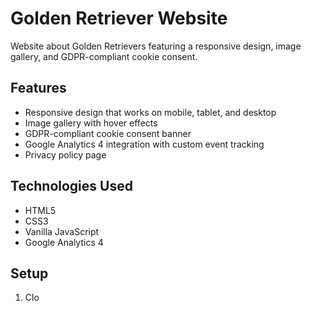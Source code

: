 # Golden Retriever Website

Website about Golden Retrievers featuring a responsive design, image gallery, and GDPR-compliant cookie consent.

## Features

- Responsive design that works on mobile, tablet, and desktop
- Image gallery with hover effects
- GDPR-compliant cookie consent banner
- Google Analytics 4 integration with custom event tracking
- Privacy policy page

## Technologies Used

- HTML5
- CSS3
- Vanilla JavaScript
- Google Analytics 4

## Setup

1. Clo
